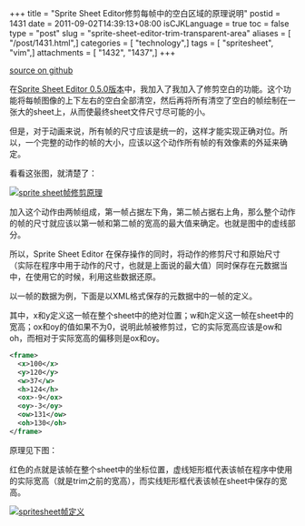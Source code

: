 +++
title = "Sprite Sheet Editor修剪每帧中的空白区域的原理说明"
postid = 1431
date = 2011-09-02T14:39:13+08:00
isCJKLanguage = true
toc = false
type = "post"
slug = "sprite-sheet-editor-trim-transparent-area"
aliases = [ "/post/1431.html",]
categories = [ "technology",]
tags = [ "spritesheet", "vim",]
attachments = [ "1432", "1437",]
+++


[source on github](https://github.com/zrong/sprite_sheet_editor/wiki/%E4%BF%AE%E5%89%AA%E6%AF%8F%E5%B8%A7%E4%B8%AD%E7%9A%84%E7%A9%BA%E7%99%BD%E5%8C%BA%E5%9F%9F%E5%8E%9F%E7%90%86%E8%AF%B4%E6%98%8E)

在[Sprite Sheet Editor 0.5.0版本](https://blog.zengrong.net/post/1402.html)中，我加入了我加入了修剪空白的功能。这个功能将每帧图像的上下左右的空白全部清空，然后再将所有清空了空白的帧绘制在一张大的sheet上，从而使最终sheet文件尺寸尽可能的小。

但是，对于动画来说，所有帧的尺寸应该是统一的，这样才能实现正确对位。所以，一个完整的动作的帧的大小，应该以这个动作所有帧的有效像素的外延来确定。

看看这张图，就清楚了：<!--more-->

[![sprite sheet帧修剪原理](/uploads/2011/09/spritesheet_trim.png "sprite sheet帧修剪原理")](/uploads/2011/09/spritesheet_trim.png)

加入这个动作由两帧组成，第一帧占据左下角，第二帧占据右上角，那么整个动作的帧的尺寸就应该以第一帧和第二帧的宽高的最大值来确定。也就是图中的虚线部分。

所以，Sprite Sheet Editor 在保存操作的同时，将动作的修剪尺寸和原始尺寸（实际在程序中用于动作的尺寸，也就是上面说的最大值）同时保存在元数据当中，在使用它的时候，利用这些数据还原。

以一帧的数据为例，下面是以XML格式保存的元数据中的一帧的定义。

其中，x和y定义这一帧在整个sheet中的绝对位置；w和h定义这一帧在sheet中的宽高；ox和oy的值如果不为0，说明此帧被修剪过，它的实际宽高应该是ow和oh，而相对于实际宽高的偏移则是ox和oy。

``` XML
<frame>
  <x>100</x>
  <y>120</y>
  <w>37</w>
  <h>124</h>
  <ox>-9</ox>
  <oy>-3</oy>
  <ow>131</ow>
  <oh>130</oh>
</frame>
```

原理见下图：

红色的点就是该帧在整个sheet中的坐标位置，虚线矩形框代表该帧在程序中使用的实际宽高（就是trim之前的宽高），而实线矩形框代表该帧在sheet中保存的宽高。

[![spritesheet帧定义](/uploads/2011/09/spritesheet_frame.png "spritesheet帧定义")](/uploads/2011/09/spritesheet_frame.png)

